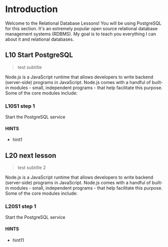 # Introduction 

Welcome to the Relational Database Lessons! You will be using PostgreSQL for this section. It's an extremely popular open source relational database management systems (RDBMS). My goal is to teach you everything I can about it and relational databases. 

## L10 Start PostgreSQL

> test subtitle

Node.js is a JavaScript runtime that allows developers to write backend (server-side) programs in JavaScript. Node.js comes with a handful of built-in modules - small, independent programs - that help facilitate this purpose. Some of the core modules include:

### L10S1 step 1

Start the PostgreSQL service

#### HINTS

* hint1

## L20 next lesson

> test subtitle 2

Node.js is a JavaScript runtime that allows developers to write backend (server-side) programs in JavaScript. Node.js comes with a handful of built-in modules - small, independent programs - that help facilitate this purpose. Some of the core modules include:

### L20S1 step 1

Start the PostgreSQL service

#### HINTS

* hint11